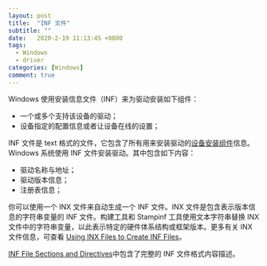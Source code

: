 ```yaml
---
layout: post
title:  "INF 文件"
subtitle: ""
date:   2020-2-19 11:13:45 +0800
tags:
  - Windows
  - driver
categories: [Windows]
comment: true
---
```


Windows 使用安装信息文件（INF）来为驱动安装如下组件：

- 一个或多个支持该设备的驱动；
- 设备指定的配置信息或者让设备在线的设置；

INF 文件是 text 格式的文件，它包含了所有用来安装驱动的[设备安装组件](https://docs.microsoft.com/previous-versions/ff541277(v=vs.85))信息。Windows 系统使用 INF 文件安装驱动。其中包含如下内容：

- 驱动名称与地址；
- 驱动版本信息；
- 注册表信息；

你可以使用一个 INX 文件来自动生成一个 INF 文件。INX 文件是包含表示版本信息的字符串变量的 INF 文件。构建工具和 Stampinf 工具使用文本字符串替换 INX 文件中的字符串变量，以此表示特定的硬件体系结构或框架版本。更多有关 INX 文件信息，可查看 [Using INX Files to Create INF Files](https://docs.microsoft.com/windows-hardware/drivers/wdf/using-inx-files-to-create-inf-files)。

 [INF File Sections and Directives](https://docs.microsoft.com/en-us/windows-hardware/drivers/install/inf-file-sections-and-directives)中包含了完整的 INF 文件格式内容描述。



